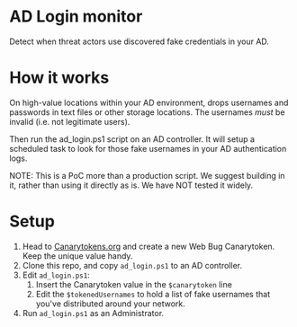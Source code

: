 # AD Login monitor

Detect when threat actors use discovered fake credentials in your AD.

# How it works

On high-value locations within your AD environment, drops usernames and passwords in text files or other storage locations. The usernames _must_ be invalid (i.e. not legitimate users).

Then run the ad_login.ps1 script on an AD controller. It will setup a scheduled task to look for those fake usernames in your AD authentication logs.

NOTE: This is a PoC more than a production script. We suggest building in it, rather than using it directly as is. We have NOT tested it widely.

# Setup

1. Head to [Canarytokens.org](https://canarytokens.org) and create a new Web Bug Canarytoken. Keep the unique value handy.
2. Clone this repo, and copy `ad_login.ps1` to an AD controller.
3. Edit `ad_login.ps1`:
   1. Insert the Canarytoken value in the `$canarytoken` line
   2. Edit the `$tokenedUsernames` to hold a list of fake usernames that you've distributed around your network.
4. Run `ad_login.ps1` as an Administrator.